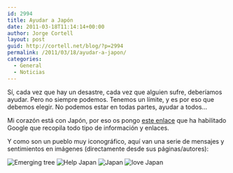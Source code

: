 ```yaml
---
id: 2994
title: Ayudar a Japón
date: 2011-03-18T11:14:14+00:00
author: Jorge Cortell
layout: post
guid: http://cortell.net/blog/?p=2994
permalink: /2011/03/18/ayudar-a-japon/
categories:
  - General
  - Noticias
---
```

Sí, cada vez que hay un desastre, cada vez que alguien sufre, deberíamos ayudar. Pero no siempre podemos. Tenemos un límite, y es por eso que debemos elegir. No podemos estar en todas partes, ayudar a todos&#8230;

Mi corazón está con Japón, por eso os pongo [este enlace](http://www.google.com/crisisresponse/japanquake2011.html) que ha habilitado Google que recopila todo tipo de información y enlaces.

Y como son un pueblo muy iconográfico, aquí van una serie de mensajes y sentimientos en imágenes (directamente desde sus páginas/autores):
  
<img class="aligncenter" src="http://2.bp.blogspot.com/-VxmG2jEwomk/TYBYIr09yoI/AAAAAAAAQIY/Ozs2u7rv3n0/s1600/emek%2Btree.jpg" alt="Emerging tree" />
  
<img class="aligncenter" src="http://files.myopera.com/SouthernCross/blog/japan_disaster_poster.jpg" alt="Help Japan" />
  
<img class="aligncenter" src="http://mrmarkrobson.com/blog/wp-content/uploads/2011/03/Mimic_web-350x631.jpg" alt="Japan" />
  
<img class="aligncenter" src="http://osocio.org/images/uploads/Japan-Aid-Poster_thumb.png" alt="love Japan" />